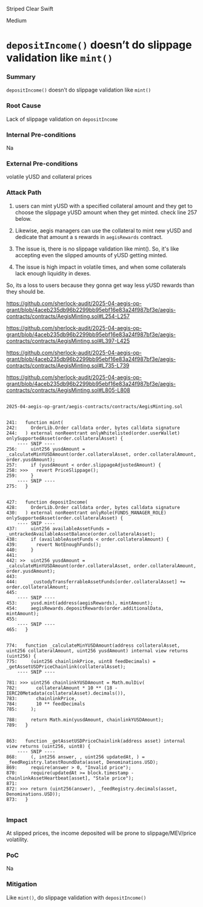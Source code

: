 Striped Clear Swift

Medium

# `depositIncome()` doesn’t do slippage validation like `mint()`


### Summary

`depositIncome()` doesn’t do slippage validation like `mint()`

### Root Cause

Lack of slippage validation on `depositIncome`

### Internal Pre-conditions

Na

### External Pre-conditions

volatile yUSD and collateral prices

### Attack Path

1. users can mint yUSD with a specified collateral amount and they get to choose the slippage yUSD amount when they get minted. check line 257 below.
2. Likewise, aegis managers can use the collateral to mint new yUSD and dedicate that amount a s rewards in `aegisRewards` contract.

3. The issue is, there is no slippage validation like mint(). So, it's like accepting even the slipped amounts of yUSD getting minted.
4. The issue is high impact in volatile times, and when some collaterals lack enough liquidity in dexes.

So, its a loss to users because they gonna get way less yUSD rewards than they should be.


https://github.com/sherlock-audit/2025-04-aegis-op-grant/blob/4aceb235db96b2299bb95ebf16e83a24f987bf3e/aegis-contracts/contracts/AegisMinting.sol#L254-L257

https://github.com/sherlock-audit/2025-04-aegis-op-grant/blob/4aceb235db96b2299bb95ebf16e83a24f987bf3e/aegis-contracts/contracts/AegisMinting.sol#L397-L425

https://github.com/sherlock-audit/2025-04-aegis-op-grant/blob/4aceb235db96b2299bb95ebf16e83a24f987bf3e/aegis-contracts/contracts/AegisMinting.sol#L735-L739

https://github.com/sherlock-audit/2025-04-aegis-op-grant/blob/4aceb235db96b2299bb95ebf16e83a24f987bf3e/aegis-contracts/contracts/AegisMinting.sol#L805-L808

```solidity

2025-04-aegis-op-grant/aegis-contracts/contracts/AegisMinting.sol


241:   function mint(
242:     OrderLib.Order calldata order, bytes calldata signature
244:   ) external nonReentrant onlyWhitelisted(order.userWallet) onlySupportedAsset(order.collateralAsset) {
    ---- SNIP ----
256:     uint256 yusdAmount = _calculateMinYUSDAmount(order.collateralAsset, order.collateralAmount, order.yusdAmount);
257:     if (yusdAmount < order.slippageAdjustedAmount) {
258: >>>   revert PriceSlippage();
259:     }
    ---- SNIP ----
275:   }


427:   function depositIncome(
428:     OrderLib.Order calldata order, bytes calldata signature
430:   ) external nonReentrant onlyRole(FUNDS_MANAGER_ROLE) onlySupportedAsset(order.collateralAsset) {
    ---- SNIP ----
437:     uint256 availableAssetFunds = _untrackedAvailableAssetBalance(order.collateralAsset);
438:     if (availableAssetFunds < order.collateralAmount) {
439:       revert NotEnoughFunds();
440:     }
441: 
442: >>  uint256 yusdAmount = _calculateMinYUSDAmount(order.collateralAsset, order.collateralAmount, order.yusdAmount);
443: 
444:     _custodyTransferrableAssetFunds[order.collateralAsset] += order.collateralAmount;
445: 
    ---- SNIP ----
453:     yusd.mint(address(aegisRewards), mintAmount);
454:     aegisRewards.depositRewards(order.additionalData, mintAmount);
455: 
    ---- SNIP ----
465:   }


774:   function _calculateMinYUSDAmount(address collateralAsset, uint256 collateralAmount, uint256 yusdAmount) internal view returns (uint256) {
775:     (uint256 chainlinkPrice, uint8 feedDecimals) = _getAssetUSDPriceChainlink(collateralAsset);
    ---- SNIP ----

781: >>> uint256 chainlinkYUSDAmount = Math.mulDiv(
782:       collateralAmount * 10 ** (18 - IERC20Metadata(collateralAsset).decimals()),
783:       chainlinkPrice,
784:       10 ** feedDecimals
785:     );

788:     return Math.min(yusdAmount, chainlinkYUSDAmount);
789:   }


863:   function _getAssetUSDPriceChainlink(address asset) internal view returns (uint256, uint8) {
    ---- SNIP ----
868:     (, int256 answer, , uint256 updatedAt, ) = _feedRegistry.latestRoundData(asset, Denominations.USD);
869:     require(answer > 0, "Invalid price");
870:     require(updatedAt >= block.timestamp - chainlinkAssetHeartbeat[asset], "Stale price");
871: 
872: >>> return (uint256(answer), _feedRegistry.decimals(asset, Denominations.USD));
873:   }


```



### Impact

At slipped prices, the income deposited will be prone to slippage/MEV/price volatility.

### PoC

Na

### Mitigation

Like `mint()`, do slippage validation with `depositIncome()`